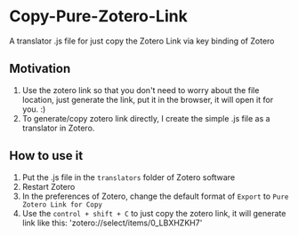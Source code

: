 # Copy-Pure-Zotero-Link
A translator .js file for just copy the Zotero Link via key binding of Zotero

## Motivation
1. Use the zotero link so that you don't need to worry about the file location, just generate the link, put it in the browser, it will open it for you. :)
2. To generate/copy zotero link directly, I create the simple .js file as a translator in Zotero.

## How to use it
1. Put the .js file in the `translators` folder of Zotero software
2. Restart Zotero
3. In the preferences of Zotero, change the default format of `Export` to `Pure Zotero Link for Copy`
4. Use the `control + shift + C` to just copy the zotero link, it will generate link like this: 'zotero://select/items/0_LBXHZKH7' 
